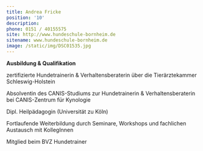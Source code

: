 ```yaml
---
title: Andrea Fricke
position: '10'
description:
phone: 0151 / 40155575
site: http://www.hundeschule-bornheim.de
sitename: www.hundeschule-bornheim.de
image: /static/img/DSC01535.jpg
---
```

**Ausbildung & Qualifikation**

zertifizierte Hundetrainerin & Verhaltensberaterin über die Tierärztekammer Schleswig-Holstein 

Absolventin des CANIS-Studiums zur Hundetrainerin & Verhaltensberaterin bei CANIS-Zentrum für Kynologie

Dipl. Heilpädagogin (Universität zu Köln)

Fortlaufende Weiterbildung durch Seminare, Workshops und fachlichen Austausch mit KollegInnen

Mitglied beim BVZ Hundetrainer
